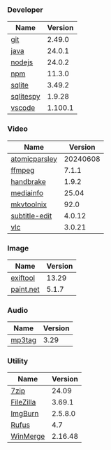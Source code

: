 
### Developer
Name                                                                       | Version
----                                                                       | -------
[git](https://github.com/git-for-windows/git/releases)                     | 2.49.0
[java](https://www.oracle.com/java/technologies/downloads/)                | 24.0.1
[nodejs](https://nodejs.org/en/download/current/)                          | 24.0.2
[npm](https://github.com/npm/cli)                                          | 11.3.0
[sqlite](http://www.sqlite.org/download.html)                              | 3.49.2
[sqlitespy](http://www.yunqa.de/delphi/doku.php/products/sqlitespy/index)  | 1.9.28
[vscode](https://code.visualstudio.com/updates)                            | 1.100.1

### Video
Name                                                                       | Version
----                                                                       | -------
[atomicparsley](https://github.com/wez/atomicparsley)                      | 20240608
[ffmpeg](http://www.ffmpeg.org/download.html)                              | 7.1.1
[handbrake](http://handbrake.fr/downloads.php)                             | 1.9.2
[mediainfo](http://mediaarea.net/us/MediaInfo/Download/Windows)            | 25.04
[mkvtoolnix](https://mkvtoolnix.download/downloads.html)                   | 92.0
[subtitle-edit](https://github.com/SubtitleEdit/subtitleedit/releases)     | 4.0.12
[vlc](https://www.videolan.org/vlc/download-windows.html)                  | 3.0.21

### Image
Name                                                                       | Version
----                                                                       | -------
[exiftool](http://www.sno.phy.queensu.ca/~phil/exiftool/)                  | 13.29
[paint.net](http://www.getpaint.net/download.html)                         | 5.1.7

### Audio
Name                                                                       | Version
----                                                                       | -------
[mp3tag](http://www.mp3tag.de/en/download.html)                            | 3.29

### Utility
Name                                                                       | Version
----                                                                       | -------
[7zip](http://www.7-zip.org/download.html)                                 | 24.09
[FileZilla](https://filezilla-project.org/download.php?show_all=1)         | 3.69.1
[ImgBurn](http://www.imgburn.com/index.php?act=download)                   | 2.5.8.0
[Rufus](https://github.com/pbatard/rufus/releases)                         | 4.7
[WinMerge](http://winmerge.org/downloads/)                                 | 2.16.48
